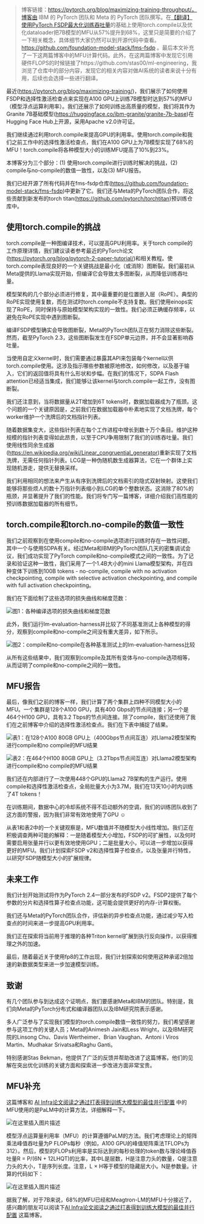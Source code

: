 > 博客链接：https://pytorch.org/blog/maximizing-training-throughput/。博客由 IBM 的 PyTorch 团队和 Meta 的 PyTorch 团队撰写。在[【翻译】使用PyTorch FSDP最大化训练吞吐量](https://mp.weixin.qq.com/s/6wNX38rKcFjxLb4ooYQokw)的基础上使用torch.compile以及优化dataloader把7B模型的MFU从57%提升到68%，这里只是简要的介绍了一下相关概念，具体细节大家仍然可以到开源代码中查看。https://github.com/foundation-model-stack/fms-fsdp 。最后本文补充了一下这两篇博客中的MFU计算代码。此外，在这两篇博客中发现它引用硬件FLOPS的时候链接了https://github.com/stas00/ml-engineering，我浏览了仓库中的部分内容，发现它的相关内容对做AI系统的读者来说十分有用，后续也会选择一些进行翻译。


最近(https://pytorch.org/blog/maximizing-training/)，我们展示了如何使用FSDP和选择性激活检查点来实现在A100 GPU上训练7B模型时达到57%的MFU（模型浮点运算利用率）。我们还展示了如何训练出高质量的模型，我们将其作为Granite 7B基础模型(https://huggingface.co/ibm-granite/granite-7b-base)在Hugging Face Hub上开源，采用Apache v2.0许可证。

我们继续通过利用torch.compile来提高GPU的利用率。使用torch.compile和我们之前工作中的选择性激活检查点，我们在A100 GPU上为7B模型实现了68%的MFU！torch.compile将各种模型大小的训练MFU提高了10%到23%。

本博客分为三个部分：(1) 使用torch.compile进行训练时解决的挑战，(2) compile与no-compile的数值一致性，以及(3) MFU报告。

我们已经开源了所有代码并在fms-fsdp仓库(https://github.com/foundation-model-stack/fms-fsdp)中更新了它。我们还与Meta的PyTorch团队合作，将这些贡献到新发布的torch titan(https://github.com/pytorch/torchtitan)预训练仓库中。

## 使用torch.compile的挑战

torch.compile是一种图编译技术，可以提高GPU利用率。关于torch compile的工作原理详情，我们建议读者参考最近的PyTorch论文(https://pytorch.org/blog/pytorch-2-paper-tutorial/)和相关教程。使torch.compile表现良好的一个关键挑战是最小化（或消除）图断裂。我们最初从Meta提供的Llama实现开始，但编译它会导致太多图断裂，从而降低训练吞吐量。

模型架构的几个部分必须进行修复，其中最重要的是位置嵌入层（RoPE）。典型的RoPE实现使用复数，而在测试时torch.compile不支持复数。我们使用einops实现了RoPE，同时保持与原始模型架构实现的一致性。我们必须正确缓存频率，以避免在RoPE实现中遇到图断裂。

编译FSDP模型确实会导致图断裂，Meta的PyTorch团队正在努力消除这些断裂。然而，截至PyTorch 2.3，这些图断裂发生在FSDP单元边界，并不会显著影响吞吐量。

当使用自定义kernel时，我们需要通过暴露其API来包装每个kernel以供torch.compile使用。这涉及指示哪些参数被原地修改，如何修改，以及基于输入，它们的返回值将具有什么形状和步幅。在我们的情况下，SDPA Flash attention已经适当集成，我们能够让该kernel与torch.compile一起工作，没有图断裂。

我们还注意到，当将数据量从2T增加到6T tokens时，数据加载器成为了瓶颈。这个问题的一个关键原因是，之前我们在数据加载器中朴素地实现了文档洗牌，每个worker维护一个洗牌后的文档指针列表。

随着数据集变大，这些指针列表在每个工作进程中增长到数十万个条目。维护这种规模的指针列表变得如此昂贵，以至于CPU争用限制了我们的训练吞吐量。我们使用线性同余生成器(https://en.wikipedia.org/wiki/Linear_congruential_generator)重新实现了文档洗牌，无需任何指针列表。LCG是一种伪随机数生成器算法，它在一个群体上实现随机游走，提供无替换采样。

我们利用相同的想法来产生从有序到洗牌后的文档索引的隐式双射映射。这使我们能够将那些烦人的数十万指针列表缩小到LCG的单个整数状态。这消除了80%的瓶颈，并显著提升了我们的性能。我们将专门写一篇博客，详细介绍我们高性能的预训练数据加载器的所有细节。

## torch.compile和torch.no-compile的数值一致性

我们之前观察到在使用compile和no-compile选项进行训练时存在一致性问题，其中一个与使用SDPA有关。经过Meta和IBM的PyTorch团队几天的密集调试会议，我们成功实现了PyTorch compile和no-compile模式之间的一致性。为了记录和验证这种一致性，我们采用了一个1.4B大小的mini Llama模型架构，并在四种变体下训练到100B tokens - no-compile, compile with no activation checkpointing, compile with selective activation checkpointing, and compile with full activation checkpointing。

我们在下面绘制了这些选项的损失曲线和梯度范数：

![图1：各种编译选项的损失曲线和梯度范数](https://files.mdnice.com/user/59/f0b3ef50-ad06-4403-82bb-76c207a52c8d.png)

此外，我们运行lm-evaluation-harness并比较了不同基准测试上各种模型的得分，观察到compile和no-compile之间没有重大差异，如下所示。

![图2：compile和no-compile在各种基准测试上的lm-evaluation-harness比较](https://files.mdnice.com/user/59/5984bee2-5b95-410b-a5f8-a40e219b2752.png)

从所有这些结果中，我们观察到compile及其所有变体与no-compile选项相等，从而证明了compile和no-compile之间的一致性。

## MFU报告

最后，像我们之前的博客一样，我们计算了两个集群上四种不同模型大小的MFU。一个集群是128个A100 GPU，具有400 Gbps的节点间连接；另一个是464个H100 GPU，具有3.2 Tbps的节点间连接。除了compile，我们还使用了我们在之前博客中介绍的选择性激活检查点。我们在下表中捕捉了结果。

![表1：在128个A100 80GB GPU上（400Gbps节点间互连）对Llama2模型架构进行compile和no compile的MFU结果](https://files.mdnice.com/user/59/818717a8-140f-42bd-8d20-2d263645dd66.png)


![表2：在464个H100 80GB GPU上（3.2Tbps节点间互连）对Llama2模型架构进行compile和no compile的MFU结果](https://files.mdnice.com/user/59/2b9d18ea-c285-4a9e-b425-910fd6b0bdca.png)


我们还在内部进行了一次使用448个GPU的Llama2 7B架构的生产运行。使用compile和选择性激活检查点，全局批量大小为3.7M，我们在13天10小时内训练了4T tokens！

在训练期间，数据中心的冷却系统不得不启动额外的空调，我们的训练团队收到了这方面的警报，因为我们非常有效地使用了GPU ☺

从表1和表2中的一个关键观察是，MFU数值并不随模型大小线性增加。我们正在积极调查两种可能的解释：一是随着模型大小增加，FSDP的可扩展性，以及何时需要启用张量并行以更有效地使用GPU；二是批量大小，可以进一步增加以获得更好的MFU。我们计划探索FSDP v2和选择性算子检查点，以及张量并行特性，以研究FSDP随模型大小的扩展规律。

## 未来工作

我们计划开始测试将作为PyTorch 2.4一部分发布的FSDP v2。FSDP2提供了每个参数的分片和选择性算子检查点功能，这可能会提供更好的内存-计算权衡。

我们还与Meta的PyTorch团队合作，评估新的异步检查点功能，通过减少写入检查点的时间来进一步提高GPU利用率。

我们正在探索将当前用于推理的各种Triton kernel扩展到执行反向操作，以获得推理之外的加速。

最后，随着最近关于使用fp8的工作出现，我们计划探索如何使用这种承诺2倍加速的新数据类型来进一步加速模型训练。

## 致谢

有几个团队参与到达成这个证明点，我们要感谢Meta和IBM的团队。特别是，我们向Meta的PyTorch分布式和编译器团队以及IBM研究院表示感谢。

多人广泛参与了实现我们模型的torch.compile数值一致性的努力，我们希望感谢参与这项工作的关键人员；Meta的Animesh Jain和Less Wright，以及IBM研究院的Linsong Chu、Davis Wertheimer、Brian Vaughan、Antoni i Viros Martin、Mudhakar Srivatsa和Raghu Ganti。

特别感谢Stas Bekman，他提供了广泛的反馈并帮助改进了这篇博客。他们的见解在突出优化训练的关键方面和探索进一步改进方面非常宝贵。


## MFU补充

这篇博客和 [AI Infra论文阅读之通过打表得到训练大模型的最佳并行配置](https://mp.weixin.qq.com/s/D-14J482SFQf-zh-EFa-1w)  中的MFU使用的是PaLM中的计算方法，详细解释一下。


![在这里插入图片描述](https://i-blog.csdnimg.cn/blog_migrate/806247b2b2460d6bb0306abbd05b5a53.png)

模型浮点运算量利用率（MFU）的计算遵循PaLM的方法。我们考虑理论上的矩阵乘法峰值吞吐量为P FLOPs每秒（例如，A100 GPU的峰值矩阵乘法TFLOPs为312）。然后，模型的FLOPs利用率是实际达到的每秒处理的token数与理论峰值吞吐量R = P/(6N + 12LHQT)的比率，其中L是层数，H是注意力头的数量，Q是注意力头的大小，T是序列长度。注意，L × H等于模型的隐藏层大小。N是参数量。计算的代码如下：

![在这里插入图片描述](https://i-blog.csdnimg.cn/blog_migrate/167b3ae27f170a0a9899e64a27e3234c.png)

据我了解，对于7B来说，68%的MFU已经和Meagtron-LM的MFU十分接近了，感兴趣的朋友可以阅读下[AI Infra论文阅读之通过打表得到训练大模型的最佳并行配置](https://mp.weixin.qq.com/s/D-14J482SFQf-zh-EFa-1w) 这篇博客。

